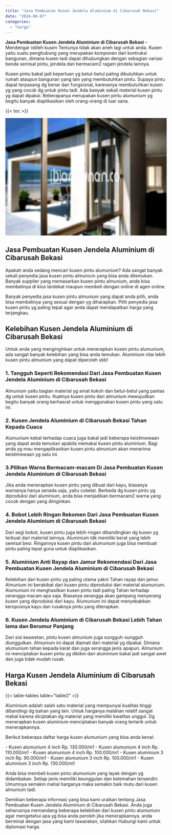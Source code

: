 ```yaml
---
title: "Jasa Pembuatan Kusen Jendela Aluminium di Cibarusah Bekasi"
date: "2024-08-07"
categories: 
  - "harga"
---
```


**Jasa Pembuatan Kusen Jendela Aluminium di Cibarusah Bekasi** – Mendengar istileh kusen Tentunya tidak akan aneh lagi untuk anda. Kusen yaitu suatu penghubung yang merupakan komponen dari kontruksi bangunan, dimana kusen tadi dapat dihubungkan dengan sebagian variasi benda semisal pintu, jendela dan bermacam2 ragam jendela lainnya.

Kusen pintu bakal jadi keperluan yg betul-betul paling dibutuhkan untuk rumah ataupun bangunan yang lain yang membutuhkan pintu. Supaya pintu dapat terpasang dg benar dan fungsional, karenanya membutuhkan kusen yg yang cocok dg untuk pintu tadi. Ada banyak sekali material kusen pintu yg dapat dipakai. Beberapanya merupakan kusen pintu alumunium yg begitu banyak diaplikasikan oleh orang-orang di luar sana.

{{< toc >}}

![Jasa Pembuatan Kusen Jendela Aluminium di Cibarusah Bekasi](/images/harga-kusen-jendela-alumunium-02.png)

## Jasa Pembuatan Kusen Jendela Aluminium di Cibarusah Bekasi

Apakah anda sedang mencari kusen pintu alumunium? Ada sangat banyak sekali penyedia jasa kusen pintu almunium yang bisa anda ditemukan. Banyak supplier yang memasarkan kusen pintu almunium, anda bisa membelinya di kios terdekat maupun membeli dengan online di agen online.

Banyak penyedia jasa kusen pintu almunium yang dapat anda pilih, anda bisa membelinya yang sesuai dengan yg diharapkan. Pilih penyedia jasa kusen pintu yg paling tepat agar anda dapat mendapatkan harga yang terjangkau.

## Kelebihan Kusen Jendela Aluminium di Cibarusah Bekasi

Untuk anda yang menginginkan untuk menerapkan kusen pintu alumunium, ada sangat banyak kelebihan yang bisa anda temukan. Aluminium nilai lebih kusen pintu almunium yang dapat diperoleh sbb!

### 1\. Tangguh Seperti Rekomendasi Dari Jasa Pembuatan Kusen Jendela Aluminium di Cibarusah Bekasi

Almunium yaitu bagian material yg amat kokoh dan betul-betul yang pantas dg untuk kusen pintu. Kuatnya kusen pintu dari almunium mewujudkan begitu banyak orang berhasrat untuk menggunakan kusen pintu yang satu ini.

### 2\. Kusen Jendela Aluminium di Cibarusah Bekasi Tahan Kepada Cuaca

Alumunium kebal terhadap cuaca juga bakal jadi beberapa keistimewaan yang dapat anda temukan apabila memakai kusen pintu aluminium. Bagi anda yg mau mengaplikasikan kusen pintu almunium akan menerima keistimewaan yg satu ini.

### 3.Pilihan Warna Bermacam-macam Di Jasa Pembuatan Kusen Jendela Aluminium di Cibarusah Bekasi

Jika anda menerapkan kusen pintu yang dibuat dari kayu, biasanya warnanya hanya senada saja, yaitu cokelat. Berbeda dg kusen pintu yg diproduksi dari aluminium, anda bisa menjadikan bermacam2 warna yang cocok dengan yang diinginkan.

### 4\. Bobot Lebih Ringan Rekomen Dari Jasa Pembuatan Kusen Jendela Aluminium di Cibarusah Bekasi

Dari segi bobot, kusen pintu juga lebih ringan dibandingkan dg kusen yg terbuat dari material lainnya. Aluminium tdk memiliki berat yang lebih semisal besi. Ringannya kusen pintu dari alumunium juga bisa membuat pintu paling tepat guna untuk diaplikasikan.

### 5\. Aluminium Anti Rayap dan Jamur Rekomendasi Dari Jasa Pembuatan Kusen Jendela Aluminium di Cibarusah Bekasi

Kelebihan dari kusen pintu yg paling utama yakni Tahan rayap dan jamur. Almunium ini berakibat dari kusen pintu diproduksi dari material alumunium. Alumunium ini menghasilkan kusen pintu tadi paling Tahan terhadap serangga macam apa saja. Biasanya serangga akan gampang menyerang kusen yang diproduksi dari kayu. Alumunium ini dapat menyebabkan keroposnya kayu dan rusaknya pintu yang diterapkan.

### 6\. Kusen Jendela Aluminium di Cibarusah Bekasi Lebih Tahan lama dan Berumur Panjang

Dari sisi keawetan, pintu kusen almunium juga sungguh-sungguh diunggulkan. Almunium ini dapat diamati dari material yg dipakai. Dimana alumunium tahan kepada karat dan juga serangga jenis apapun. Almunium ini menciptakan kusen pintu yg dibikin dari aluminium bakal jadi sangat awet dan juga tidak mudah rusak.

## Harga Kusen Jendela Aluminium di Cibarusah Bekasi

{{< table-tables table="table2" >}}

Aluminium adalah salah satu material yang mempunyai kualitas tinggi dibandingi dg bahan yang lain. Untuk harganya malahan relatif sangat mahal karena diciptakan dg material yang memiliki kwalitas unggul. Dg menerapkan kusen aluminium menciptakan banyak orang tertarik untuk menerapkannya.

Berikut beberapa daftar harga kusen alumunium yang bisa anda kenal:

\- Kusen alumunium 4 inch Rp. 130.000/m1 - Kusen alumunium 4 inch Rp. 110.000/m1 - Kusen alumunium 4 inch Rp. 100.000/m1 - Kusen aluminium 3 inch Rp. 90.000/m1 - Kusen alumunium 3 inch Rp. 100.000/m1 - Kusen aluminium 3 inch Rp. 130.000/m1

Anda bisa membeli kusen pintu alumunium yang layak dengan yg didambakan. Setiap jenis memiliki keunggulan dan kelemahan tersendiri. Umumnya semakin mahal harganya maka semakin baik mutu dari kusen almunium tadi.

Demikian beberapa informasi yang bisa kami uraikan tentang Jasa Pembuatan Kusen Jendela Aluminium di Cibarusah Bekasi. Anda juga seharusnya memandang beberapa kelebihan dari kusen pintu alumunium agar mengetahui apa yg bisa anda peroleh jika menerapkannya. anda berminat dengan jasa yang kami tawarakan, silahkan Hubungi kami untuk diplomasi harga.
